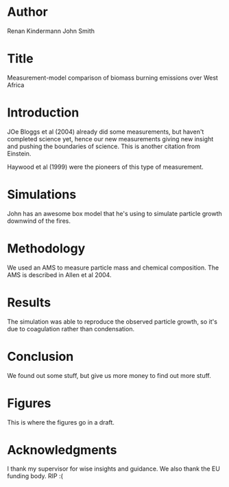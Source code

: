 # Author
Renan Kindermann
John Smith

# Title
Measurement-model comparison of biomass burning emissions over West Africa

# Introduction
JOe Bloggs et al (2004) already did some measurements, but haven't completed science yet, hence our new measurements giving new insight and pushing the boundaries of science. This is another citation from Einstein.

Haywood et al (1999) were the pioneers of this type of measurement.

# Simulations
John has an awesome box model that he's using to simulate particle growth downwind of the fires.

# Methodology
We used an AMS to measure particle mass and chemical composition.
The AMS is described in Allen et al 2004.

# Results
The simulation was able to reproduce the observed particle growth, so it's due to coagulation rather than condensation.

# Conclusion
We found out some stuff, but give us more money to find out more stuff.

# Figures
This is where the figures go in a draft.

# Acknowledgments 
I thank my supervisor for wise insights and guidance.
We also thank the EU funding body. RIP :(